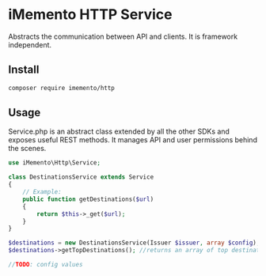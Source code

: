 # iMemento HTTP Service

Abstracts the communication between API and clients. 
It is framework independent.

## Install
```bash
composer require imemento/http
```

## Usage

Service.php is an abstract class extended by all the other SDKs and exposes useful REST methods. It manages API and user permissions behind the scenes.

```php
use iMemento\Http\Service;

class DestinationsService extends Service 
{
	// Example:
	public function getDestinations($url)
	{
		return $this->_get($url);
	}
}

$destinations = new DestinationsService(Issuer $issuer, array $config);
$destinations->getTopDestinations(); //returns an array of top destinations

//TODO: config values
```